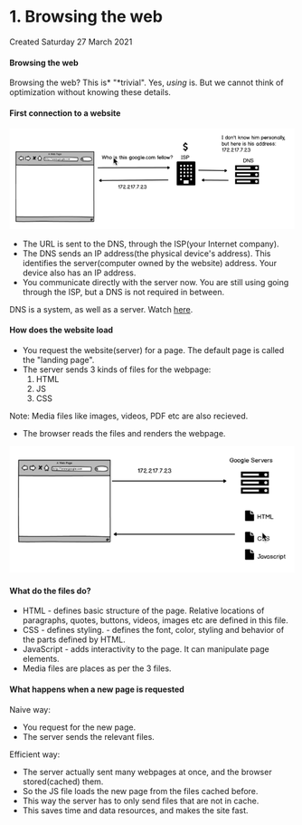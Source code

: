 # 1. Browsing the web
Created Saturday 27 March 2021

#### Browsing the web
Browsing the web? This is* "*trivial". Yes, _using_ is. But we cannot think of optimization without knowing these details.

#### First connection to a website
![](../../assets/1_Browsing_the_web-image-1-c17f2814.png)

- The URL is sent to the DNS, through the ISP(your Internet company).
- The DNS sends an IP address(the physical device's address). This identifies the server(computer owned by the website) address. Your device also has an IP address.
- You communicate directly with the server now. You are still using going through the ISP, but a DNS is not required in between.

DNS is a system, as well as a server. Watch [here](https://www.youtube.com/watch?v=72snZctFFtA&feature=youtu.be&t=45s).

#### How does the website load
- You request the website(server) for a page. The default page is called the "landing page".
- The server sends 3 kinds of files for the webpage:
  1.  HTML
  2.  JS
  3.  CSS

Note: Media files like images, videos, PDF etc are also recieved.

- The browser reads the files and renders the webpage.

![](../../assets/1_Browsing_the_web-image-2-c17f2814.png)

#### What do the files do?
- HTML - defines basic structure of the page. Relative locations of paragraphs, quotes, buttons, videos, images etc are defined in this file.
- CSS - defines styling. - defines the font, color, styling and behavior of the parts defined by HTML.
- JavaScript - adds interactivity to the page. It can manipulate page elements.
- Media files are places as per the 3 files.

#### What happens when a new page is requested
Naive way:

- You request for the new page.
- The server sends the relevant files.

Efficient way:

- The server actually sent many webpages at once, and the browser stored(cached) them.
- So the JS file loads the new page from the files cached before.
- This way the server has to only send files that are not in cache.
- This saves time and data resources, and makes the site fast.
